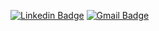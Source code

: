 [![Linkedin Badge](https://img.shields.io/badge/-Fernando%20Guerreiro-1293d2?style=flat-square&logo=Linkedin&logoColor=white&link=https://www.linkedin.com/in/guerreiru/)](https://www.linkedin.com/in/guerreiru/) 
[![Gmail Badge](https://img.shields.io/badge/-dev.fernandoguerreiro@gmail.com-EA4335?style=flat-square&logo=Gmail&logoColor=white&link=mailto:dev.fernandoguerreiro@gmail.com)](mailto:dev.fernandoguerreiro@gmail.com)
